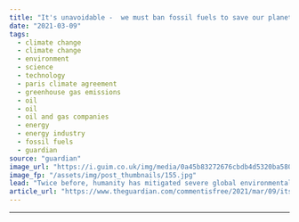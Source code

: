 ```yaml
---
title: "It's unavoidable -  we must ban fossil fuels to save our planet. Here's how we do it | Roland Geyer"
date: "2021-03-09"
tags: 
  - climate change
  - climate change
  - environment
  - science
  - technology
  - paris climate agreement
  - greenhouse gas emissions
  - oil
  - oil
  - oil and gas companies
  - energy
  - energy industry
  - fossil fuels
  - guardian
source: "guardian"
image_url: "https://i.guim.co.uk/img/media/0a45b83272676cbdb4d5320ba580106e6af4fa15/0_11_3500_2101/master/3500.jpg?width=460&quality=85&auto=format&fit=max&s=4901843e56f3d171b14245fb11330576"
image_fp: "/assets/img/post_thumbnails/155.jpg"
lead: "Twice before, humanity has mitigated severe global environmental threats. In both cases we did this not with ‘cap and trade’ systems, taxes, or offsets, but with bansTime is running out to meet the goals of the Paris Agreement and avoid catastrophic ..."
article_url: "https://www.theguardian.com/commentisfree/2021/mar/09/its-unavoidable-we-must-ban-fossil-fuels-to-save-our-planet-heres-how-we-do-it"
---
```


---
